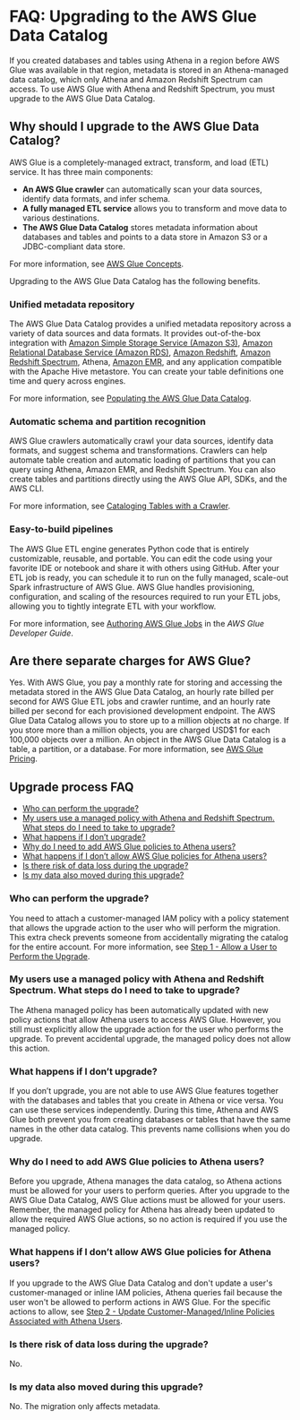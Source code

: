# FAQ: Upgrading to the AWS Glue Data Catalog<a name="glue-faq"></a>

If you created databases and tables using Athena in a region before AWS Glue was available in that region, metadata is stored in an Athena\-managed data catalog, which only Athena and Amazon Redshift Spectrum can access\. To use AWS Glue with Athena and Redshift Spectrum, you must upgrade to the AWS Glue Data Catalog\.

## Why should I upgrade to the AWS Glue Data Catalog?<a name="faq-benefits"></a>

AWS Glue is a completely\-managed extract, transform, and load \(ETL\) service\. It has three main components:
+  **An AWS Glue crawler** can automatically scan your data sources, identify data formats, and infer schema\.
+  **A fully managed ETL service** allows you to transform and move data to various destinations\.
+  **The AWS Glue Data Catalog** stores metadata information about databases and tables and points to a data store in Amazon S3 or a JDBC\-compliant data store\.

For more information, see [AWS Glue Concepts](https://docs.aws.amazon.com/glue/latest/dg/components-key-concepts.html)\.

Upgrading to the AWS Glue Data Catalog has the following benefits\.

### Unified metadata repository<a name="unified-metadata-repository"></a>

The AWS Glue Data Catalog provides a unified metadata repository across a variety of data sources and data formats\. It provides out\-of\-the\-box integration with [Amazon Simple Storage Service \(Amazon S3\)](https://aws.amazon.com/s3/), [Amazon Relational Database Service \(Amazon RDS\)](https://aws.amazon.com/rds/), [Amazon Redshift](https://aws.amazon.com/redshift/), [Amazon Redshift Spectrum](https://aws.amazon.com/redshift/spectrum/), Athena, [Amazon EMR](https://aws.amazon.com/emr/), and any application compatible with the Apache Hive metastore\. You can create your table definitions one time and query across engines\.

For more information, see [Populating the AWS Glue Data Catalog](https://docs.aws.amazon.com/glue/latest/dg/populate-data-catalog.html)\.

### Automatic schema and partition recognition<a name="automatic-schema-and-partition-recognition"></a>

AWS Glue crawlers automatically crawl your data sources, identify data formats, and suggest schema and transformations\. Crawlers can help automate table creation and automatic loading of partitions that you can query using Athena, Amazon EMR, and Redshift Spectrum\. You can also create tables and partitions directly using the AWS Glue API, SDKs, and the AWS CLI\.

For more information, see [Cataloging Tables with a Crawler](https://docs.aws.amazon.com/glue/latest/dg/add-crawler.html)\.

### Easy\-to\-build pipelines<a name="easy-to-build-pipelines"></a>

The AWS Glue ETL engine generates Python code that is entirely customizable, reusable, and portable\. You can edit the code using your favorite IDE or notebook and share it with others using GitHub\. After your ETL job is ready, you can schedule it to run on the fully managed, scale\-out Spark infrastructure of AWS Glue\. AWS Glue handles provisioning, configuration, and scaling of the resources required to run your ETL jobs, allowing you to tightly integrate ETL with your workflow\.

For more information, see [Authoring AWS Glue Jobs](https://docs.aws.amazon.com/glue/latest/dg/author-job.html) in the *AWS Glue Developer Guide*\.

## Are there separate charges for AWS Glue?<a name="faq-pricing"></a>

Yes\. With AWS Glue, you pay a monthly rate for storing and accessing the metadata stored in the AWS Glue Data Catalog, an hourly rate billed per second for AWS Glue ETL jobs and crawler runtime, and an hourly rate billed per second for each provisioned development endpoint\. The AWS Glue Data Catalog allows you to store up to a million objects at no charge\. If you store more than a million objects, you are charged USD$1 for each 100,000 objects over a million\. An object in the AWS Glue Data Catalog is a table, a partition, or a database\. For more information, see [AWS Glue Pricing](https://aws.amazon.com/glue/pricing)\.

## Upgrade process FAQ<a name="faq-upgrade"></a>
+  [Who can perform the upgrade?](#faq-upgrade-who) 
+  [My users use a managed policy with Athena and Redshift Spectrum\. What steps do I need to take to upgrade?](#faq-upgrade-managed-policy) 
+  [What happens if I don’t upgrade?](#faq-upgrade-delayed) 
+  [Why do I need to add AWS Glue policies to Athena users?](#faq-upgrade-custom-policy) 
+  [What happens if I don’t allow AWS Glue policies for Athena users?](#faq-upgrade-no-perms) 
+  [Is there risk of data loss during the upgrade?](#faq-upgrade-data-loss) 
+  [Is my data also moved during this upgrade?](#faq-upgrade-data-move) 

### Who can perform the upgrade?<a name="faq-upgrade-who"></a>

You need to attach a customer\-managed IAM policy with a policy statement that allows the upgrade action to the user who will perform the migration\. This extra check prevents someone from accidentally migrating the catalog for the entire account\. For more information, see [Step 1 \- Allow a User to Perform the Upgrade](glue-upgrade.md#upgrade-step1)\.

### My users use a managed policy with Athena and Redshift Spectrum\. What steps do I need to take to upgrade?<a name="faq-upgrade-managed-policy"></a>

The Athena managed policy has been automatically updated with new policy actions that allow Athena users to access AWS Glue\. However, you still must explicitly allow the upgrade action for the user who performs the upgrade\. To prevent accidental upgrade, the managed policy does not allow this action\.

### What happens if I don’t upgrade?<a name="faq-upgrade-delayed"></a>

If you don’t upgrade, you are not able to use AWS Glue features together with the databases and tables that you create in Athena or vice versa\. You can use these services independently\. During this time, Athena and AWS Glue both prevent you from creating databases or tables that have the same names in the other data catalog\. This prevents name collisions when you do upgrade\.

### Why do I need to add AWS Glue policies to Athena users?<a name="faq-upgrade-custom-policy"></a>

Before you upgrade, Athena manages the data catalog, so Athena actions must be allowed for your users to perform queries\. After you upgrade to the AWS Glue Data Catalog, AWS Glue actions must be allowed for your users\. Remember, the managed policy for Athena has already been updated to allow the required AWS Glue actions, so no action is required if you use the managed policy\.

### What happens if I don’t allow AWS Glue policies for Athena users?<a name="faq-upgrade-no-perms"></a>

If you upgrade to the AWS Glue Data Catalog and don't update a user's customer\-managed or inline IAM policies, Athena queries fail because the user won't be allowed to perform actions in AWS Glue\. For the specific actions to allow, see [Step 2 \- Update Customer\-Managed/Inline Policies Associated with Athena Users](glue-upgrade.md#upgrade-step2)\.

### Is there risk of data loss during the upgrade?<a name="faq-upgrade-data-loss"></a>

No\.

### Is my data also moved during this upgrade?<a name="faq-upgrade-data-move"></a>

No\. The migration only affects metadata\.